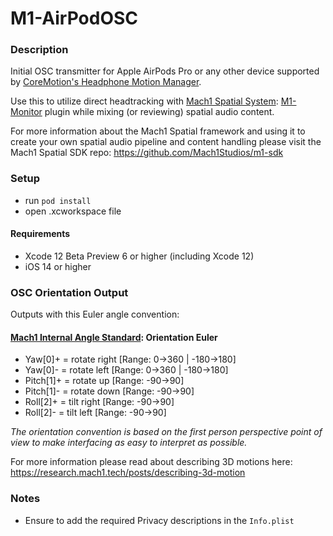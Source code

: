 # M1-AirPodOSC

### Description
Initial OSC transmitter for Apple AirPods Pro or any other device supported by [CoreMotion's Headphone Motion Manager](https://developer.apple.com/documentation/coremotion/cmheadphonemotionmanager).

Use this to utilize direct headtracking with [Mach1 Spatial System](https://www.mach1.tech/spatial-system): [M1-Monitor](https://www.mach1.tech/spatial-system#monitor) plugin while mixing (or reviewing) spatial audio content.

For more information about the Mach1 Spatial framework and using it to create your own spatial audio pipeline and content handling please visit the Mach1 Spatial SDK repo: https://github.com/Mach1Studios/m1-sdk

### Setup
 - run `pod install`
 - open .xcworkspace file
 
#### Requirements
 - Xcode 12 Beta Preview 6 or higher (including Xcode 12)
 - iOS 14 or higher

### OSC Orientation Output
Outputs with this Euler angle convention: 

#### [Mach1 Internal Angle Standard](https://dev.mach1.tech/#mach1-internal-angle-standard): Orientation Euler
- Yaw[0]+ = rotate right [Range: 0->360 | -180->180]
- Yaw[0]- = rotate left [Range: 0->360 | -180->180]
- Pitch[1]+ = rotate up [Range: -90->90]
- Pitch[1]- = rotate down [Range: -90->90]
- Roll[2]+ = tilt right [Range: -90->90]
- Roll[2]- = tilt left [Range: -90->90] 

_The orientation convention is based on the first person perspective point of view to make interfacing as easy to interpret as possible._

For more information please read about describing 3D motions here: https://research.mach1.tech/posts/describing-3d-motion

### Notes
 - Ensure to add the required Privacy descriptions in the `Info.plist`

